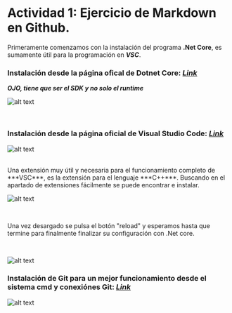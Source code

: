 
  # Actividad 1: Ejercicio de Markdown en Github.

 Primeramente comenzamos con la instalación del programa **.Net Core**, es sumamente útil para la programación en ***VSC***.

 ### Instalación desde la página ofical de Dotnet Core: [*Link*](https://dotnet.microsoft.com/download ".Net Core" ) 
 
 ***OJO, tiene que ser el SDK y no solo el runtime***

 ![alt text](https://encrypted-tbn0.gstatic.com/images?q=tbn%3AANd9GcQAJkLZta5CaYcLIrJ04Rgpieawmi32n2cYbVNImVzRgeqeZ1dk "Logo Title Text 1")

 <br>

 ### Instalación desde la página oficial de Visual Studio Code: [*Link*](https://code.visualstudio.com/download "VSC")
 ![alt text](https://www.mclibre.org/consultar/informatica/img/vscode/vsc-descargar-2.png "Logo Titile Text 1")

 <br>
Una extensión muy útil y necesaria para el funcionamiento completo de ***VSC***, es la extensión para el lenguaje ***C++***.
Buscando en el apartado de extensiones fácilmente se puede encontrar e instalar.

 ![alt text](https://www.campusmvp.es/recursos/image.axd?picture=/2019/1T/vscode-netcore/BotonInstallVSC.png)
 
 <br>
 
 Una vez desargado se pulsa el botón "reload" y esperamos hasta que termine para finalmente finalizar su configuración con .Net core.
 
 <br>
 
 ![alt text](https://www.campusmvp.es/recursos/image.axd?picture=/2019/1T/vscode-netcore/reload.png)
 <br>

 ### Instalación de Git para un mejor funcionamiento desde el sistema cmd y conexiónes Git: [*Link*](https://git-scm.com/download/win "Git" )
 ![alt text](https://encrypted-tbn0.gstatic.com/images?q=tbn%3AANd9GcSUKzTpyOzEUpCEwjdJJ6ENuMPR_6V6Q2NTHOTKLJ_KoDsa5wsX "Logo Title Text 1")

